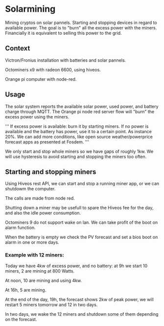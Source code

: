 # Solarmining

Mining cryptos on solar pannels. Starting and stopping devices in regard to available power.
The goal is to "burn" all the excess power with the miners.
Financially it is equivalent to selling this power to the grid.

## Context

Victron/Fronius installation with batteries and solar pannels.

Octominers x9 with radeon 6600, using hiveos.

Orange pi computer with node-red.

## Usage

The solar system reports the available solar power, used power, and battery charge through MQTT.
The Orange pi node red server flow will "burn" the excess power using the miners.

'''
If excess power is available: burn it by starting miners.
If no power is available and the battery has power, use it to a certain point. As instance 20%.
We can add more conditions, like open source weather/powerprice forecast apps as presented at Fosdem.
'''

We only start and stop whole miners so we have gaps of roughly 1kw. 
We will use hysteresis to avoid starting and stopping the miners too often.

## Starting and stopping miners

Using Hiveos rest API, we can start and stop a running miner app, or we can shutdowm the computer.

The calls are made from node red.

Shutting down a miner may be usefull to spare the Hiveos fee for the day, and also the idle power consumption.

Octominers 9 do not support wake on lan. We can take profit of the boot on alarm function.

When the battery is empty we check the PV forecast and set a bios boot on alarm in one or more days.


### Example with 12 miners:

Today we have 4kw of excess power, and no battery: at 9h we start 10 miners, 2 are mining at 800 Watts.

At noon, 10 are mining and using 4kw.

At 16h, 5 are mining.

At the end of the day, 19h, the forecast shows 2kw of peak power, we will restart 5 miners tomorrow and 12 in two days.

In two days, we wake the 12 miners and shutdown some of them depending on the forecast.

